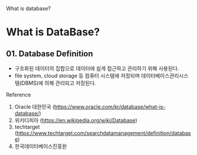 What is database?

# What is DataBase?

## 01. Database Definition
- 구조화된 데이터의 집합으로 데이터에 쉽게 접근하고 관리하기 위해 사용된다.
- file system, cloud storage 등 컴퓨터 시스템에 저장되며 데이터베이스관리시스템(DBMS)에 의해 관리되고 저장된다.


Reference
01. Oracle 대한민국 (https://www.oracle.com/kr/database/what-is-database/)
02. 위키디피아 (https://en.wikipedia.org/wiki/Database)
03. techtarget (https://www.techtarget.com/searchdatamanagement/definition/database)
04. 한국데이터베이스진흥원
